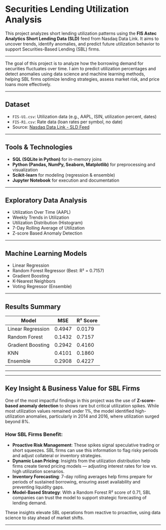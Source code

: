 
# Securities Lending Utilization Analysis

This project analyzes short lending utilization patterns using the **FIS Astec Analytics Short Lending Data (SLD)** feed from Nasdaq Data Link. It aims to uncover trends, identify anomalies, and predict future utilization behavior to support Securities-Based Lending (SBL) firms.

---

The goal of this project is to analyze how the borrowing demand for securities fluctuates over time. I aim to predict utilization percentages and detect anomalies using data science and machine learning methods, helping SBL firms optimize lending strategies, assess market risk, and price loans more effectively.

---

## Dataset

- `FIS-U1.csv`: Utilization data (e.g., AAPL, ISIN, utilization percent, dates)
- `FIS-R1.csv`: Rate data (loan rates per symbol, no date)
- Source: [Nasdaq Data Link - SLD Feed](https://data.nasdaq.com/databases/SLD)

---

## Tools & Technologies

- **SQL (SQLite in Python)** for in-memory joins
- **Python (Pandas, NumPy, Seaborn, Matplotlib)** for preprocessing and visualization
- **Scikit-learn** for modeling (regression & ensemble)
- **Jupyter Notebook** for execution and documentation

---

## Exploratory Data Analysis

- Utilization Over Time (AAPL)
- Weekly Trends in Utilization
- Utilization Distribution (Histogram)
- 7-Day Rolling Average of Utilization
- Z-score Based Anomaly Detection
---

## Machine Learning Models

- Linear Regression
- Random Forest Regressor (Best: R² = 0.7157)
- Gradient Boosting
- K-Nearest Neighbors
- Voting Regressor (Ensemble)

---

## Results Summary

| Model              | MSE     | R² Score |
|-------------------|---------|----------|
| Linear Regression | 0.4947  | 0.0179   |
| Random Forest     | 0.1432  | 0.7157   |
| Gradient Boosting | 0.2942  | 0.4160   |
| KNN               | 0.4101  | 0.1860   |
| Ensemble          | 0.2908  | 0.4227   |

---

---

## Key Insight & Business Value for SBL Firms

One of the most impactful findings in this project was the use of **Z-score-based anomaly detection** to shows rare but critical utilization spikes. While most utilization values remained under 1%, the model identified high-utilization anomalies, particularly in 2014 and 2016, where utilization surged beyond 8%.

### How SBL Firms Benefit:
- **Proactive Risk Management**: These spikes signal speculative trading or short squeezes. SBL firms can use this information to flag risky periods and adjust collateral or inventory strategies.
- **Dynamic Loan Pricing**: Insights from the utilization distribution help firms create tiered pricing models — adjusting interest rates for low vs. high utilization scenarios.
- **Inventory Forecasting**: 7-day rolling averages help firms prepare for periods of sustained borrowing, ensuring asset availability and preventing liquidity gaps.
- **Model-Based Strategy**: With a Random Forest R² score of 0.71, SBL companies can trust the model to support strategic forecasting of lending demand.

These insights elevate SBL operations from reactive to proactive, using data science to stay ahead of market shifts.

---

